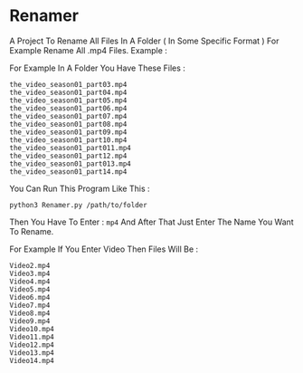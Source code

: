 # Renamer

A Project To Rename All Files In A Folder ( In Some Specific Format ) For Example Rename All .mp4 Files.
Example :

For Example In A Folder You Have These Files :

```the_video_season01_part02.mp4
the_video_season01_part03.mp4
the_video_season01_part04.mp4
the_video_season01_part05.mp4
the_video_season01_part06.mp4
the_video_season01_part07.mp4
the_video_season01_part08.mp4
the_video_season01_part09.mp4
the_video_season01_part10.mp4
the_video_season01_part011.mp4
the_video_season01_part12.mp4
the_video_season01_part013.mp4
the_video_season01_part14.mp4
```
You Can Run This Program Like This :

`python3 Renamer.py /path/to/folder`

Then You Have To Enter : `mp4` And After That Just Enter The Name You Want To Rename.

For Example If You Enter Video Then Files Will Be :

```Video1.mp4
Video2.mp4
Video3.mp4
Video4.mp4
Video5.mp4
Video6.mp4
Video7.mp4
Video8.mp4
Video9.mp4
Video10.mp4
Video11.mp4
Video12.mp4
Video13.mp4
Video14.mp4
```